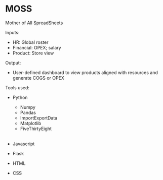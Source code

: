 # MOSS
Mother of All SpreadSheets


Inputs:<br>
  * HR: Global roster <br>
  * Financial: OPEX; salary <br>
  * Product: Store view <br>

Output:<br>
* User-defined dashboard to view products aligned with resources and generate COGS or OPEX<br>

Tools used: <br>
* Python<br>
  * Numpy<br>
  * Pandas<br>
  * ImportExportData<br>
  * Matplotlib<br>
  * FiveThirtyEight<br><br>

* Javascript<br>
* Flask<br>
* HTML<br>
* CSS<br>
